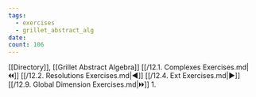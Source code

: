 ```yaml
---
tags:
  - exercises
  - grillet_abstract_alg
date:
count: 106
---
```

[[Directory]], [[Grillet Abstract Algebra]]
[[/12.1. Complexes Exercises.md|🞀🞀]] [[/12.2. Resolutions Exercises.md|◀]] [[/12.4. Ext Exercises.md|▶]] [[/12.9. Global Dimension Exercises.md|🞂🞂]]
1. 